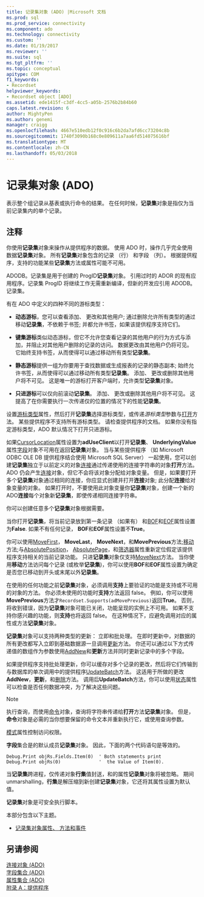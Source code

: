 ```yaml
---
title: 记录集对象 (ADO) |Microsoft 文档
ms.prod: sql
ms.prod_service: connectivity
ms.component: ado
ms.technology: connectivity
ms.custom: ''
ms.date: 01/19/2017
ms.reviewer: ''
ms.suite: sql
ms.tgt_pltfrm: ''
ms.topic: conceptual
apitype: COM
f1_keywords:
- Recordset
helpviewer_keywords:
- Recordset object [ADO]
ms.assetid: ede1415f-c3df-4cc5-a05b-2576b2b84b60
caps.latest.revision: 6
author: MightyPen
ms.author: genemi
manager: craigg
ms.openlocfilehash: 4667e510edb12f0c916c6b2da7afd6cc73204c8b
ms.sourcegitcommit: 1740f3090b168c0e809611a7aa6fd514075616bf
ms.translationtype: MT
ms.contentlocale: zh-CN
ms.lasthandoff: 05/03/2018
---
```

# <a name="recordset-object-ado"></a>记录集对象 (ADO)
表示整个组记录从基表或执行命令的结果。 在任何时候，**记录集**对象是指仅为当前记录集内的单个记录。  
  
## <a name="remarks"></a>注释  
 你使用**记录集**对象来操作从提供程序的数据。 使用 ADO 时，操作几乎完全使用数据**记录集**对象。 所有**记录集**对象包含的记录 （行） 和字段 （列）。 根据提供程序，支持的功能某些**记录集**方法或属性可能不可用。  
  
 ADODB。记录集是用于创建的 ProgID**记录集**对象。 引用过时的 ADOR 的现有应用程序。记录集 ProgID 将继续工作无需重新编译，但新的开发应引用 ADODB。记录集。  
  
 有在 ADO 中定义的四种不同的游标类型：  
  
-   **动态游标**，您可以查看添加、 更改和其他用户; 通过删除允许所有类型的通过移动**记录集**，不依赖于书签; 并都允许书签，如果该提供程序支持它们。  
  
-   **键集游标**类似动态游标，但它不允许您查看记录的其他用户的行为方式与添加，并阻止对其他用户删除的记录的访问。 数据更改由其他用户仍将可见。 它始终支持书签，从而使得可以通过移动所有类型**记录集**。  
  
-   **静态游标**提供一组为你要用于查找数据或生成报表的记录的静态副本; 始终允许书签，从而使得可以通过移动所有类型**记录集**。 添加、 更改或删除其他用户将不可见。 这是唯一的游标打开客户端时，允许类型**记录集**对象。  
  
-   **只进游标**可以仅向前滚动**记录集**。 添加、 更改或删除其他用户将不可见。 这提高了在你需要执行一次传递仅的位置的情况下的性能**记录集**。  
  
 设置[游标类型](../../../ado/reference/ado-api/cursortype-property-ado.md)属性，然后打开**记录集**选择游标类型，或传递*游标类型*参数与[打开](../../../ado/reference/ado-api/open-method-ado-recordset.md)方法。 某些提供程序不支持所有游标类型。 请检查提供程序的文档。 如果你没有指定游标类型，ADO 默认情况下打开只进游标。  
  
 如果[CursorLocation](../../../ado/reference/ado-api/cursorlocation-property-ado.md)属性设置为**adUseClient**以打开**记录集**、 **UnderlyingValue** 属性[字段](../../../ado/reference/ado-api/field-object.md)对象不可用在返回**记录集**对象。 当与某些提供程序 （如 Microsoft ODBC OLE DB 提供程序结合使用 Microsoft SQL Server） 一起使用，您可以创建**记录集**独立于以前定义的对象[连接](../../../ado/reference/ado-api/connection-object-ado.md)通过传递使用的连接字符串的对象**打开**方法。 ADO 仍会产生[连接](../../../ado/reference/ado-api/connection-object-ado.md)对象，但它不会将该对象分配给对象变量。 但是，如果要打开多个**记录集**对象通过相同的连接，你应显式创建并打开**连接**对象; 此分配**连接**给对象变量的对象。 如果打开时，不要使用此对象变量你**记录集**对象，创建一个新的 ADO**连接**每个对象新**记录集**，即使传递相同连接字符串。  
  
 你可以创建任意多个**记录集**对象根据需要。  
  
 当你打开**记录集**，将当前记录放到第一条记录 （如果有） 和[BOF](../../../ado/reference/ado-api/bof-eof-properties-ado.md)和[EOF](../../../ado/reference/ado-api/bof-eof-properties-ado.md)属性设置为**False**. 如果不有任何记录， **BOF**和**EOF**属性设置不**True**。  
  
 你可以使用[MoveFirst](../../../ado/reference/ado-api/movefirst-movelast-movenext-and-moveprevious-methods-ado.md)， **MoveLast**， **MoveNext**，和**MovePrevious**方法;[移动](../../../ado/reference/ado-api/move-method-ado.md)方法;与[AbsolutePosition](../../../ado/reference/ado-api/absoluteposition-property-ado.md)， [AbsolutePage](../../../ado/reference/ado-api/absolutepage-property-ado.md)，和[筛选器](../../../ado/reference/ado-api/filter-property.md)属性重新定位假定该提供程序支持相关的当前记录功能。 只进**记录集**对象仅支持[MoveNext](../../../ado/reference/ado-api/movefirst-movelast-movenext-and-moveprevious-methods-ado.md)方法。 当你使用**移动**方法访问每个记录 (或枚举**记录集**)，你可以使用**BOF**和**EOF**属性设置为确定是否您已移动到开头或末尾以外**记录集**。  
  
 在使用的任何功能之前**记录集**对象，必须调用**支持**上要验证的功能是支持或不可用的对象的方法。 你必须未使用的功能时**支持**方法返回 false。 例如，你可以使用**MovePrevious**方法才`Recordset.Supports(adMovePrevious)`返回**True**。 否则，将收到错误，因为**记录集**对象可能已关闭，功能呈现的实例上不可用。 如果不支持你感兴趣的功能，则**支持**也将返回 false。 在这种情况下，应避免调用对应的属性或方法**记录集**对象。  
  
 **记录集**对象可以支持两种类型的更新： 立即和批处理。 在即时更新中，对数据的所有更改都写入立即到基础数据源一旦调用[更新](../../../ado/reference/ado-api/update-method.md)方法。 你还可以通过以下方式传递值的数组作为参数使用[AddNew](../../../ado/reference/ado-api/addnew-method-ado.md)和**更新**方法并同时更新记录中的多个字段。  
  
 如果提供程序支持批处理更新，你可以缓存对多个记录的更改，然后将它们传输到与数据库的单次调用中的提供程序[UpdateBatch](../../../ado/reference/ado-api/updatebatch-method.md)方法。 这适用于所做的更改**AddNew**，**更新**，和[删除](../../../ado/reference/ado-api/delete-method-ado-recordset.md)方法。 调用后**UpdateBatch**方法，你可以使用[状态](../../../ado/reference/ado-api/status-property-ado-recordset.md)属性可以检查是否任何数据冲突，为了解决这些问题。  
  
> [!NOTE]
>  执行查询，而使用[命令](../../../ado/reference/ado-api/command-object-ado.md)对象，查询将字符串传递给**打开**方法**记录集**对象。 但是，**命令**对象是必需的当你想要保留的命令文本并重新执行它，或使用查询参数。  
  
 [模式](../../../ado/reference/ado-api/mode-property-ado.md)属性控制访问权限。  
  
 **字段**集合是的默认成员**记录集**对象。 因此，下面的两个代码语句是等效的。  
  
```  
Debug.Print objRs.Fields.Item(0)  ' Both statements print   
Debug.Print objRs(0)              '  the Value of Item(0).  
```  
  
 当**记录集**跨进程，仅传递对象**行集**值封送，和的属性**记录集**对象将被忽略。 期间 unmarshalling，**行集**是解压缩到新创建**记录集**对象，它还将其属性设置为默认值。  
  
 **记录集**对象是可安全执行脚本。  
  
 本部分包含以下主题。  
  
-   [记录集对象属性、 方法和事件](../../../ado/reference/ado-api/recordset-object-properties-methods-and-events.md)  
  
## <a name="see-also"></a>另请参阅  
 [连接对象 (ADO)](../../../ado/reference/ado-api/connection-object-ado.md)   
 [字段集合 (ADO)](../../../ado/reference/ado-api/fields-collection-ado.md)   
 [属性集合 (ADO)](../../../ado/reference/ado-api/properties-collection-ado.md)   
 [附录 A：提供程序](../../../ado/guide/appendixes/appendix-a-providers.md)
